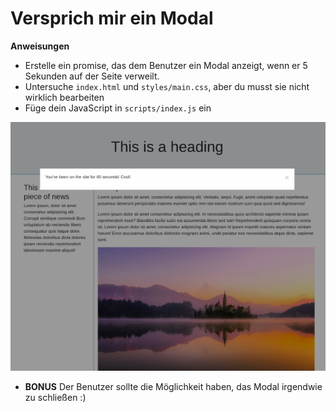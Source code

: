 # Versprich mir ein Modal

**Anweisungen**
- Erstelle ein promise, das dem Benutzer ein Modal anzeigt, wenn er 5 Sekunden auf der Seite verweilt.
- Untersuche `index.html` und `styles/main.css`, aber du musst sie nicht wirklich bearbeiten
- Füge dein JavaScript in `scripts/index.js` ein

![Modal](reference-images/modal.png)

- **BONUS** Der Benutzer sollte die Möglichkeit haben, das Modal irgendwie zu schließen :)
